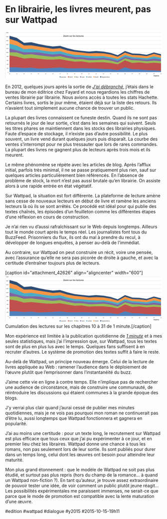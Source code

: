 # En librairie, les livres meurent, pas sur Wattpad

![](_i/wattapd9.png)

En 2012, quelques jours après la sortie de *[J’ai débranché](../../page/jai-debranche)*, j’étais dans le bureau de mon éditrice chez Fayard et nous regardions les chiffres de ventes librairie par librairie. Nous avions accès à toutes les stats Hachette. Certains livres, sortis le jour même, étaient déjà sur la liste des retours. Ils n’avaient tout simplement aucune chance de trouver un public.

La plupart des livres connaissent ce funeste destin. Quand ils ne sont pas retournés le jour de leur sortie, c’est dans les semaines qui suivent. Seuls les titres phares se maintiennent dans les stocks des librairies physiques. Faute d’espace de stockage, il n’existe pas d’autre possibilité. Le plus souvent, un livre vend durant quelques jours puis disparaît. La courbe des ventes s’interrompt pour ne plus tressauter que lors de rares commandes. La plupart des livres ne gagnent plus de lecteurs après trois mois et ils meurent.

Le même phénomène se répète avec les articles de blog. Après l’afflux initial, parfois très minimal, il ne se passe pratiquement plus rien, sauf sur quelques articles particulièrement bien référencés. En l’absence de problème de stock, la mort n’est pas aussi brutale qu’en librairie. On assiste alors à une rapide entrée en état végétatif.

Sur Wattpad, la situation est fort différente. La plateforme de lecture amène sans cesse de nouveaux lecteurs en début de livre et ramène les anciens lecteurs là où ils se sont arrêtés. Ce procédé est idéal pour qui publie des textes chaînés, les épisodes d’un feuilleton comme les différentes étapes d’une réflexion en cours de construction.

Je n’ai rien vu d’aussi rafraîchissant sur le Web depuis longtemps. Ailleurs tout le monde court après le temps réel. Les journalistes font tous du BuzzFeed. Prisonniers du flux, ils ont du mal à prendre du recul, à développer de longues enquêtes, à penser au-delà de l’immédiat.

Au contraire, sur Wattpad on peut construire un récit, voire une pensée, avec l’assurance qu’elle ne sera pas picorée de droite à gauche, et avec la certitude d’entraîner toujours plus de lecteurs.

[caption id="attachment\_42626" align="aligncenter" width="600"]![Cumulation des lectures sur les chapitres 10 à 31 de 1 minute.](_i/wattapd9.png) Cumulation des lectures sur les chapitres 10 à 31 de 1 minute.[/caption]

Mon expérience est limitée à la publication quotidienne de [*1 minute*](http://www.wattpad.com/story/29694130-1-minute) et à mes seules statistiques, mais j’ai l’impression que, sur Wattpad, tous les textes sont de plus en plus lus avec le temps. Quelques fans suffisent à en recruter d’autres. Le système de promotion des textes suffit à faire le reste.

Au-delà de Wattpad, un principe nouveau émerge. Celui de la lecture de livres appliquée au Web : ramener l’audience dans le déploiement de l’œuvre plutôt que l’emprisonner dans l’instantanéité du buzz.

J’aime cette vie en ligne à contre temps. Elle n’implique pas de rechercher une audience de circonstance, mais de construire une communauté, de réintroduire les discussions qui étaient communes à la grande époque des blogs.

J’y verrai plus clair quand j’aurai cessé de publier mes minutes quotidiennes, mais je ne vois pas pourquoi mon roman ne continuerait pas d’être lu, aussi longtemps que Wattpad fonctionnera et gagnera en popularité.

J’ai au moins une certitude : pour un texte long, le recrutement sur Wattpad est plus efficace que tous ceux que j’ai pu expérimenter à ce jour, et en premier lieu chez les libraires. Wattpad donne une chance à tous les romans, non pas seulement lors de leur sortie. Ils sont publiés pour durer dans un temps long, celui dont les œuvres ont besoin pour atteindre leur maturité.

Mon plus grand étonnement : que le modèle de Wattpad ne soit pas plus étudié, et surtout pas plus repris (hors du champ de la romance… à quand un Wattpad non-fiction ?). En tant qu’auteur, je trouve assez extraordinaire de pouvoir tester une idée, de voir comment un public plutôt jeune réagit… Les possibilités expérimentales me paraissent immenses, ne serait-ce que parce que le mode de promotion est compatible avec la lente maturation d’une œuvre.



#edition #wattpad #dialogue #y2015 #2015-10-15-19h11
